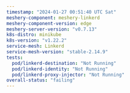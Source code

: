 ```yaml
---
timestamp: "2024-01-27 00:51:40 UTC Sat"
meshery-component: meshery-linkerd
meshery-component-version: edge
meshery-server-version: "v0.7.13"
k8s-distro: minikube
k8s-version: "v1.22.2"
service-mesh: Linkerd
service-mesh-version: "stable-2.14.9"
tests:
  pod/linkerd-destination: "Not Running"
  pod/linkerd-identity: "Not Running"
  pod/linkerd-proxy-injector: "Not Running"
overall-status: "failing"
---
```

